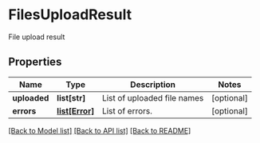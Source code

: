 # FilesUploadResult

File upload result

## Properties

Name | Type | Description | Notes
---- | ---- | ----------- | -----
**uploaded** | **list[str]** | List of uploaded file names | [optional] 
**errors** | [**list[Error]**](Error.md) | List of errors. | [optional] 

[[Back to Model list]](../README.md#documentation-for-models) [[Back to API list]](../README.md#documentation-for-api-endpoints) [[Back to README]](../README.md)
